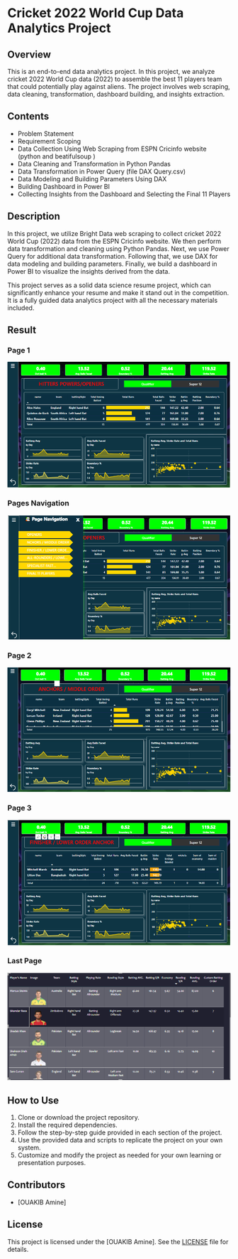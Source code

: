 # Cricket 2022 World Cup Data Analytics Project

## Overview
This is an end-to-end data analytics project. In this project, we analyze cricket 2022 World Cup data (2022) to assemble the best 11 players team that could potentially play against aliens. The project involves web scraping, data cleaning, transformation, dashboard building, and insights extraction.

## Contents
- Problem Statement
- Requirement Scoping
- Data Collection Using Web Scraping from ESPN Cricinfo website (python and beatifulsoup )
- Data Cleaning and Transformation in Python Pandas
- Data Transformation in Power Query (file DAX Query.csv)
- Data Modeling and Building Parameters Using DAX
- Building Dashboard in Power BI
- Collecting Insights from the Dashboard and Selecting the Final 11 Players

## Description
In this project, we utilize Bright Data web scraping to collect cricket 2022 World Cup (2022) data from the ESPN Cricinfo website. We then perform data transformation and cleaning using Python Pandas. Next, we use Power Query for additional data transformation. Following that, we use DAX for data modeling and building parameters. Finally, we build a dashboard in Power BI to visualize the insights derived from the data.

This project serves as a solid data science resume project, which can significantly enhance your resume and make it stand out in the competition. It is a fully guided data analytics project with all the necessary materials included.
## Result
### Page 1
![Results](images/page1.PNG)
### Pages Navigation
![Results](images/navbar.PNG)
### Page 2
![Results](images/page2.PNG)
### Page 3
![Results](images/page3.PNG)
### Last Page
![Results](images/lastpage.PNG)
## How to Use
1. Clone or download the project repository.
2. Install the required dependencies.
3. Follow the step-by-step guide provided in each section of the project.
4. Use the provided data and scripts to replicate the project on your own system.
5. Customize and modify the project as needed for your own learning or presentation purposes.

## Contributors
- [OUAKIB Amine]

## License
This project is licensed under the [OUAKIB Amine]. See the [LICENSE](LICENSE) file for details.
